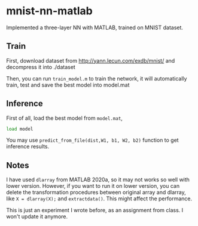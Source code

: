 # mnist-nn-matlab
Implemented a three-layer NN with MATLAB, trained on MNIST dataset.

## Train

First, download dataset from http://yann.lecun.com/exdb/mnist/ and decompress it into ./dataset

Then, you can run ```train_model.m``` to train the network, it will automatically train, test and save the best model into model.mat

## Inference

First of all, load the best model from ```model.mat```,

```octave
load model
```

You may use ```predict_from_file(dist,W1, b1, W2, b2)``` function to get inference results. 

## Notes

I have used ```dlarray``` from MATLAB 2020a, so it may not works so well with lower version.
However, if you want to run it on lower version, 
you can delete the transformation procedures between original array and dlarray, like ```X = dlarray(X);``` and ```extractdata()```.
This might affect the performance.

This is just an experiment I wrote before, as an assignment from class. I won't update it anymore.
